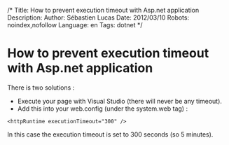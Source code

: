 /*
Title: How to prevent execution timeout with Asp.net application
Description: 
Author: Sébastien Lucas
Date: 2012/03/10
Robots: noindex,nofollow
Language: en
Tags: dotnet
*/
# How to prevent execution timeout with Asp.net application

There is two solutions :
 * Execute your page with Visual Studio (there will never be any timeout).
 * Add this into your web.config (under the system.web tag) :

```
<httpRuntime executionTimeout="300" />
```

In this case the execution timeout is set to 300 seconds (so 5 minutes).

